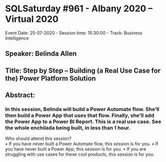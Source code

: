 # SQLSaturday #961 - Albany 2020 – Virtual 2020
Event Date: 25-07-2020 - Session time: 15:30:00 - Track: Business Intelligence
## Speaker: Belinda Allen
## Title: Step by Step – Building (a Real Use Case for the) Power Platform Solution
## Abstract:
### In this session, Belinda will build a Power Automate flow.  She’ll then build a Power App that uses that flow.  Finally, she’ll add the Power App to a Power BI Report.  This is a real use case.  See the whole enchilada being built, in less than 1 hour.
Who should attend this session?  
•	If you have never built a Power Automate flow, this session is for you.
•	If you have never built a Power App, this session is for you.
•	If you are struggling with use cases for these cool products, this session is for you.
